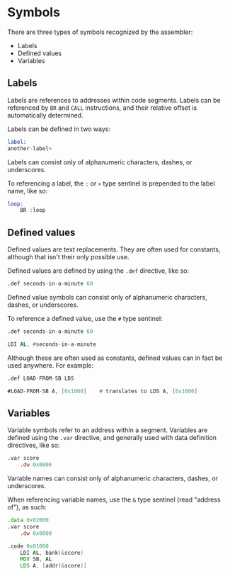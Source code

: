 # Symbols

There are three types of symbols recognized by the assembler:

* Labels
* Defined values
* Variables

## Labels

Labels are references to addresses within code segments. Labels can be referenced by `BR` and `CALL` instructions, and their relative offset is automatically determined.

Labels can be defined in two ways:

```asm
label:
another-label>
```

Labels can consist only of alphanumeric characters, dashes, or underscores. 

To referencing a label, the `:` or `>` type sentinel is prepended to the label name, like so:

```asm
loop:
    BR :loop
```

## Defined values

Defined values are text replacements. They are often used for constants, although that isn't their only possible use.

Defined values are defined by using the `.def` directive, like so:

```asm
.def seconds-in-a-minute 60
```

Defined value symbols can consist only of alphanumeric characters, dashes, or underscores.

To reference a defined value, use the `#` type sentinel:

```asm
.def seconds-in-a-minute 60

LDI AL, #seconds-in-a-minute
```

Although these are often used as constants, defined values can in fact be used anywhere. For example:

```asm
.def LOAD-FROM-SB LDS

#LOAD-FROM-SB A, [0x1000]    # translates to LDS A, [0x1000]
```

## Variables

Variable symbols refer to an address within a segment. Variables are defined using the `.var` directive, and generally used with data definition directives, like so:

```asm
.var score
    .dw 0x0000
```

Variable names can consist only of alphanumeric characters, dashes, or underscores.

When referencing variable names, use the `&` type sentinel (read "address of"), as such:

```asm
.data 0x02000
.var score
    .dw 0x0000

.code 0x01000
    LDI AL, bank(&score)
    MOV SB, AL
    LDS A, [addr(&score)]
```

